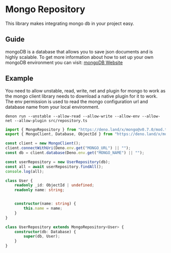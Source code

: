# Mongo Repository

This library makes integrating mongo db in your project easy.

## Guide

mongoDB is a database that allows you to save json documents and is highly scalable. To get more information about how to set up your own mongoDB environment you can visit: [mongoDB Website](https://www.mongodb.com/en)

## Example

You need to allow unstable, read, write, net and plugin for mongo to work as the mongo client library needs to download a native plugin for it to work. The env permission is used to read the mongo configuration url and database name from your local environment.
 
```shell
denon run --unstable --allow-read --allow-write --allow-env --allow-net --allow-plugin src/repository.ts
```

```ts
import { MongoRepository } from "https://deno.land/x/mongo@v0.7.0/mod.ts";
export { MongoClient, Database, ObjectId } from "https://deno.land/x/mongo@v0.7.0/mod.ts";

const client = new MongoClient();
client.connectWithUri(Deno.env.get("MONGO_URL") || "");
const db = client.database(Deno.env.get("MONGO_NAME") || "");

const userRepository = new UserRepository(db);
const all = await userRepository.findAll();
console.log(all);

class User {
    readonly _id: ObjectId | undefined;
    readonly name: string;


    constructor(name: string) {
        this.name = name;
    }
}

class UserRepository extends MongoRepository<User> {
    constructor(db: Database) {
        super(db, User);
    }
}
```
